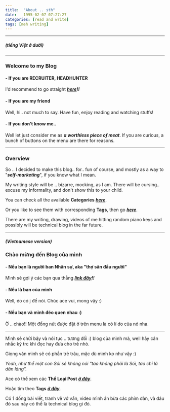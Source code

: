 ```yaml
---
title:  "About .. sth"
date:   1995-02-07 07:27:27
categories: [read and write]
tags: [meh writing]
---
```

-------
##### *(tiếng Việt ở dưới)*
-------

### **Welcome to my Blog**
#### - If you are **RECRUITER, HEADHUNTER**
I'd recommend to go straight ***[here](https://duken72.github.io/2020/Dear-Recruiter/)!!***
#### - If you are **my friend**
Well, hi.. not much to say. Have fun, enjoy reading and watching stuffs!
#### - If you don't know me..
Well let just consider me as ***a worthless piece of meat***.
If you are curious, a bunch of buttons on the menu are there for reasons.

-------

### **Overview**
So .. I decided to make this blog.. for.. fun of course, and mostly as a way to "***self-marketing***", if you know what I mean.

My writing style will be .. bizarre, mocking, as I am.
There will be cursing.. excuse my informality, and don't show this to your child.

You can check all the available **Categories** ***[here](https://duken72.github.io/categories/)***.

Or you like to see them with corresponding **Tags**, then go ***[here](https://duken72.github.io/tags/)***.

There are my writing, drawing, videos of me hitting random piano keys and possibly will be technical blog in the far future.


-----------------------------------
##### *(Vietnamese version)*
### **Chào mừng đến Blog của mình**
#### - Nếu bạn là **người ban Nhân sự**, aka "**thợ săn đầu người**"
Mình sẽ gợi ý các bạn qua thẳng ***[link đây](https://duken72.github.io/2020/Dear-Recruiter/)!!***
#### - Nếu là bạn của mình
Well, éo có j để nói. Chúc ace vui, mong vậy :)
#### - Nếu bạn và mình đéo quen nhau :)
Ờ .. chào!! Một đống nút được đặt ở trên menu là có lí do của nó nha.

-------

Mình sẽ chửi bậy và nói tục .. tương đối :) blog của mình mà, well hãy cân nhắc kỹ trc khi đọc hay đưa cho trẻ nhỏ.

Giọng văn mình sẽ có phần trẻ trâu, mặc dù mình ko như vậy :)

*Yeah, như thể một con Sói sẽ không nói "tao không phải là Sói, tao chỉ là dân làng".*

Ace có thể xem các **Thể Loại Post** ***[ở đây](https://duken72.github.io/categories/)***.

Hoặc tìm theo **Tags** ***[ở đây](https://duken72.github.io/tags/)***.

Có 1 đống bài viết, tranh vẽ vớ vẩn, video mình ấn bừa các phím đàn, và đâu đó sau này có thể là technical blog gì đó.
